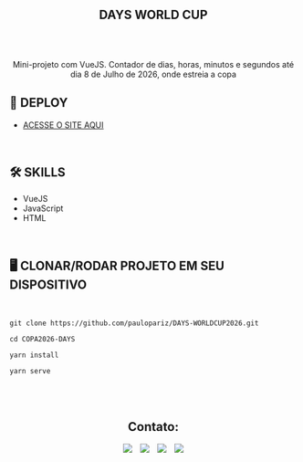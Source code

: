 <h2 align ="center">DAYS WORLD CUP</h2>

<br><br>

<p align="center">Mini-projeto com VueJS. Contador de dias, horas, minutos e segundos até dia 8 de Julho de 2026, onde estreia a copa</p>

## 📍  DEPLOY
- <a href="https://days-copa-2026.vercel.app/">ACESSE O SITE AQUI</a>

<br>

##  🛠️  SKILLS
- VueJS
- JavaScript
- HTML

<br>

## 🖥️  CLONAR/RODAR PROJETO EM SEU DISPOSITIVO

<br>

```
git clone https://github.com/paulopariz/DAYS-WORLDCUP2026.git
```

```
cd COPA2026-DAYS
```

```
yarn install
```

```
yarn serve
```

<br><br>


<h2 align="center">Contato:</h2>
<div align="center">

 <a href= "https://api.whatsapp.com/send?phone=5544999575376"><img src="https://img.icons8.com/material-outlined/24/7950F2/whatsapp--v1.png"/></a> <a href="https://www.instagram.com/parizpaulo_/" style="margin-left:10px"><img src="https://img.icons8.com/material-outlined/24/7950F2/instagram-new--v1.png"/></a> <a href="paulopariz01@gmail.com" style="margin-left:10px"><img src="https://img.icons8.com/material-rounded/24/7950F2/filled-message.png"/></a> <a href="https://www.linkedin.com/in/paulopariz/" style="margin-left:10px"><img src="https://img.icons8.com/material-sharp/24/7950F2/linkedin--v1.png"/></a>

 </div>